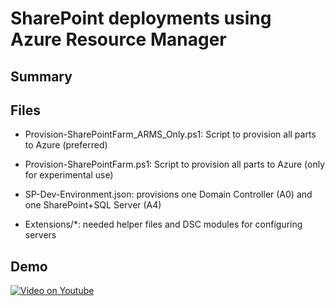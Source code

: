 # SharePoint deployments using Azure Resource Manager

## Summary

## Files

- Provision-SharePointFarm_ARMS_Only.ps1: Script to provision all parts to Azure (preferred)

- Provision-SharePointFarm.ps1: Script to provision all parts to Azure (only for experimental use)

- SP-Dev-Environment.json: provisions one Domain Controller (A0) and one SharePoint+SQL Server (A4)

- Extensions/*: needed helper files and DSC modules for configuring servers

## Demo

[![Video on Youtube](http://img.youtube.com/vi/tpO-4KcZqXg/0.jpg)](http://youtu.be/tpO-4KcZqXg)


